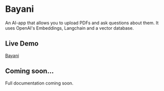 # Bayani
An AI-app that allows you to upload PDFs and ask questions about them. It uses OpenAI's Embeddings, Langchain and a vector database.

## Live Demo
[Bayani](https://bayani.streamlit.app)

## Coming soon...
Full documentation coming soon.
